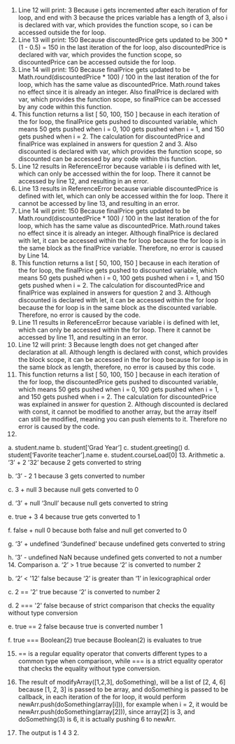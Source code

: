 1. Line 12 will print: 3 Because i gets incremented after each iteration of for loop, and end with 3 because the prices variable has a length of 3, also i is declared with var, which provides the function scope, so i can be accessed outside the for loop.
2. Line 13 will print: 150 Because discountedPrice gets updated to be 300 * (1 - 0.5) = 150 in the last iteration of the for loop, also discountedPrice is declared with var, which provides the function scope, so discountedPrice can be accessed outside the for loop.
3. Line 14 will print: 150 Because finalPrice gets updated to be Math.round(discountedPrice * 100) / 100 in the last iteration of the for loop, which has the same value as discountedPrice. Math.round takes no effect since it is already an integer. Also finalPrice is declared with var, which provides the function scope, so finalPrice can be accessed by any code within this function.
4. This function returns a list [ 50, 100, 150 ] because in each iteration of the for loop, the finalPrice gets pushed to discounted variable, which means 50 gets pushed when i = 0, 100 gets pushed when i = 1, and 150 gets pushed when i = 2. The calculation for discountedPrice and finalPrice was explained in answers for question 2 and 3. Also discounted is declared with var, which provides the function scope, so discounted can be accessed by any code within this function.
5. Line 12 results in ReferenceError because variable i is defined with let, which can only be accessed within the for loop. There it cannot be accessed by line 12, and resulting in an error.
6. Line 13 results in ReferenceError because variable discountedPrice is defined with let, which can only be accessed within the for loop. There it cannot be accessed by line 13, and resulting in an error.
7. Line 14 will print: 150 Because finalPrice gets updated to be Math.round(discountedPrice * 100) / 100 in the last iteration of the for loop, which has the same value as discountedPrice. Math.round takes no effect since it is already an integer. Although finalPrice is declared with let, it can be accessed within the for loop because the for loop is in the same block as the finalPrice variable. Therefore, no error is caused by Line 14.
8. This function returns a list [ 50, 100, 150 ] because in each iteration of the for loop, the finalPrice gets pushed to discounted variable, which means 50 gets pushed when i = 0, 100 gets pushed when i = 1, and 150 gets pushed when i = 2. The calculation for discountedPrice and finalPrice was explained in answers for question 2 and 3. Although discounted is declared with let, it can be accessed within the for loop because the for loop is in the same block as the discounted variable. Therefore, no error is caused by the code.
9. Line 11 results in ReferenceError because variable i is defined with let, which can only be accessed within the for loop. There it cannot be accessed by line 11, and resulting in an error.
10. Line 12 will print: 3 Because length does not get changed after declaration at all. Although length is declared with const, which provides the block scope, it can be accessed in the for loop because for loop is in the same block as length, therefore, no error is caused by this code.
11. This function returns a list [ 50, 100, 150 ] because in each iteration of the for loop, the discountedPrice gets pushed to discounted variable, which means 50 gets pushed when i = 0, 100 gets pushed when i = 1, and 150 gets pushed when i = 2. The calculation for discountedPrice was explained in answer for question 2. Although discounted is declared with const, it cannot be modified to another array, but the array itself can still be modified, meaning you can push elements to it. Therefore no error is caused by the code.
12. 
a. student.name
b. student[‘Grad Year’]
c. student.greeting()
d. student[‘Favorite teacher’].name
e. student.courseLoad[0]
13. Arithmetic
a. ‘3’ + 2			’32’ because 2 gets converted to string

b. ‘3’ - 2			1 because 3 gets converted to number

c. 3 + null			3 because null gets converted to 0

d. ‘3’ + null		‘3null’ because null gets converted to string

e. true + 3		4 because true gets converted to 1

f. false + null		0 because both false and null get converted to 0

g. ‘3’ + undefined	‘3undefined’ because undefined gets converted to string

h. ’3’ - undefined	NaN because undefined gets converted to not a number
14. Comparison
a. ‘2’ > 1				true because ‘2’ is converted to number 2

b. ‘2’ < '12'			false because ‘2’ is greater than ‘1’ in lexicographical order

c. 2 == '2'			true because ‘2’ is converted to number 2

d. 2 === '2'			false because of strict comparison that checks the equality without type conversion

e. true == 2			false because true is converted number 1

f. true === Boolean(2)	true because Boolean(2) is evaluates to true

15. == is a regular equality operator that converts different types to a common type when comparison, while === is a strict equality operator that checks the equality without type conversion.

17. The result of modifyArray([1,2,3], doSomething), will be a list of [2, 4, 6] because [1, 2, 3] is passed to be array, and doSomething is passed to be callback, in each iteration of the for loop, it would perform newArr.push(doSomething(array[i])), for example when i = 2, it would be newArr.push(doSomething(array[2])), since array[2] is 3, and doSomething(3) is 6, it is actually pushing 6 to newArr.

19. The output is 1 4 3 2.
